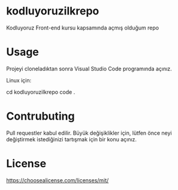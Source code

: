 # kodluyoruzilkrepo
Kodluyoruz Front-end kursu kapsamında açmış olduğum repo
# Usage
Projeyi cloneladıktan sonra Visual Studio Code programında açınız.

Linux için:

cd kodluyoruzilkrepo
code .
# Contrubuting
Pull requestler kabul edilir. Büyük değişiklikler için, lütfen önce neyi değiştirmek istediğinizi tartışmak için bir konu açınız.
# License
https://choosealicense.com/licenses/mit/
